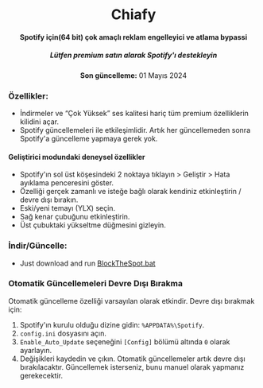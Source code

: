

<center>
    <h1 align="center">Chiafy</h1>
    <h4 align="center"> <strong>Spotify için(64 bit)</strong> çok amaçlı reklam engelleyici ve atlama bypassi </h4>
    <h5 align="center">Lütfen premium satın alarak Spotify'ı destekleyin</h5>
    <p align="center">
        <strong>Son güncelleme:</strong> 01 Mayıs 2024<br>       
    </p> 
</center>

### Özellikler:
* İndirmeler ve “Çok Yüksek” ses kalitesi hariç tüm premium özelliklerin kilidini açar.
* Spotify güncellemeleri ile etkileşimlidir. Artık her güncellemeden sonra Spotify'a güncelleme yapmaya gerek yok.

#### Geliştirici modundaki deneysel özellikler
- Spotify'ın sol üst köşesindeki 2 noktaya tıklayın > Geliştir > Hata ayıklama penceresini göster.
- Özelliği gerçek zamanlı ve isteğe bağlı olarak kendiniz etkinleştirin / devre dışı bırakın.
- Eski/yeni temayı (YLX) seçin.
- Sağ kenar çubuğunu etkinleştirin.
- Üst çubuktaki yükseltme düğmesini gizleyin.



### İndir/Güncelle:
* Just download and run [BlockTheSpot.bat](https://raw.githack.com/mrpond/BlockTheSpot/master/BlockTheSpot.bat)


### Otomatik Güncellemeleri Devre Dışı Bırakma

Otomatik güncelleme özelliği varsayılan olarak etkindir. Devre dışı bırakmak için:

1. Spotify'ın kurulu olduğu dizine gidin: `%APPDATA%\Spotify`.
2. `config.ini` dosyasını açın.
3. `Enable_Auto_Update` seçeneğini `[Config]` bölümü altında `0` olarak ayarlayın.
4. Değişikleri kaydedin ve çıkın.
Otomatik güncellemeler artık devre dışı bırakılacaktır. Güncellemek isterseniz, bunu manuel olarak yapmanız gerekecektir.






